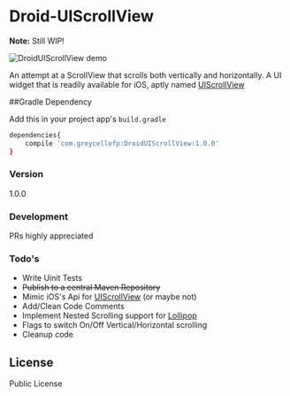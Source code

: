 # Droid-UIScrollView
**Note:** Still WIP!

![DroidUIScrollView demo](https://raw.githubusercontent.com/myntra/droid-uiscrollview/master/app/images/droiduiscrollview-demo.gif)

An attempt at a ScrollView that scrolls both vertically and horizontally. A UI widget that is readily available for iOS, aptly named [UIScrollView]

##Gradle Dependency

Add this in your project app's ```build.gradle```

```sh
dependencies{
    compile 'com.greycellofp:DroidUIScrollView:1.0.0'
}
```

### Version
1.0.0

### Development

PRs highly appreciated

### Todo's

 - Write Uinit Tests
 - ~~Publish to a central Maven Repository~~
 - Mimic iOS's Api for [UIScrollView] (or maybe not)
 - Add/Clean Code Comments
 - Implement Nested Scrolling support for [Lollipop]
 - Flags to switch On/Off Vertical/Horizontal scrolling
 - Cleanup code

License
----

Public License

[UIScrollView]:https://developer.apple.com/library/ios/documentation/UIKit/Reference/UIScrollView_Class/index.html
[Lollipop]:http://www.android.com/versions/lollipop-5-0/
